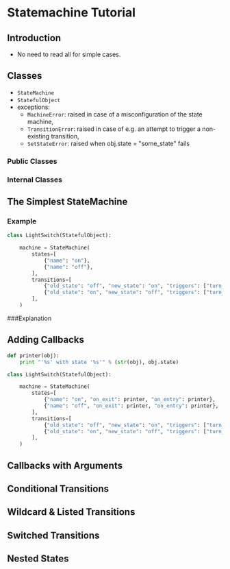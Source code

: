 # Statemachine Tutorial

## Introduction

* No need to read all for simple cases.

## Classes

* `StateMachine`
* `StatefulObject`
* exceptions:
    * `MachineError`: raised in case of a misconfiguration of the state machine,
    * `TransitionError`: raised in case of e.g. an attempt to trigger a non-existing transition,
    * `SetStateError`: raised when obj.state = "some_state" fails

### Public Classes

### Internal Classes

## The Simplest StateMachine

### Example

```python
class LightSwitch(StatefulObject):

    machine = StateMachine(
        states=[
            {"name": "on"},
            {"name": "off"},
        ],
        transitions=[
            {"old_state": "off", "new_state": "on", "triggers": ["turn_on", "flick"]},
            {"old_state": "on", "new_state": "off", "triggers": ["turn_off", "flick"]},
        ],
    )

```

###Explanation

## Adding Callbacks

```python
def printer(obj):
    print "'%s' with state '%s'" % (str(obj), obj.state)

class LightSwitch(StatefulObject):

    machine = StateMachine(
        states=[
            {"name": "on", "on_exit": printer, "on_entry": printer},
            {"name": "off", "on_exit": printer, "on_entry": printer},
        ],
        transitions=[
            {"old_state": "off", "new_state": "on", "triggers": ["turn_on", "switch"]},
            {"old_state": "on", "new_state": "off", "triggers": ["turn_off", "switch"]},
        ],
    )

```

## Callbacks with Arguments

## Conditional Transitions

## Wildcard & Listed Transitions

## Switched Transitions

## Nested States

